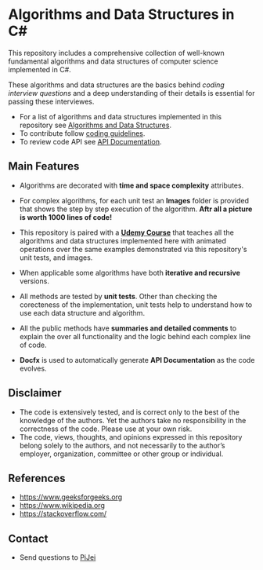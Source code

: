 # Algorithms and Data Structures in C#
This repository includes a comprehensive collection of well-known fundamental algorithms and data structures of computer science implemented in C#. 

These algorithms and data structures are the basics behind *coding interview questions* and a deep understanding of their details is essential for passing these interviewes. 

- For a list of algorithms and data structures implemented in this repository see [Algorithms and Data Structures](articles/AlgorithmsAndDataStructures.md).
- To contribute follow [coding guidelines](articles/CodingGuidelines.md).
- To review code API see [API Documentation](api/AlgorithmsAndDataStructures.Algorithms.GraphTraversal.yml).

## **Main Features**
- Algorithms are decorated with **time and space complexity** attributes. 

- For complex algorithms, for each unit test an **Images** folder is provided that shows the step by step execution of the algorithm. **Aftr all a picture is worth 1000 lines of code!**

- This repository is paired with a [**Udemy Course**](https://www.udemy.com/instructor/course/2378432/) that teaches all the algorithms and data structures implemented here with animated operations over the same examples demonstrated via this repository's unit tests, and images. 
    
- When applicable some algorithms have both **iterative and recursive** versions. 

- All methods are tested by **unit tests**. Other than checking the corecteness of the implementation, unit tests help to understand how to use each data structure and algorithm. 

- All the public methods have **summaries and detailed comments** to explain the over all functionality and the logic behind each complex line of code.  

- **Docfx** is used to automatically generate **API Documentation** as the code evolves. 



## **Disclaimer**
- The code is extensively tested, and is correct only to the best of the knowledge of the authors. Yet the authors take no responsibility in the correctness of the code. Please use at your own risk.  
- The code, views, thoughts, and opinions expressed in this repository belong solely to the authors, and not necessarily to the author’s employer, organization, committee or other group or individual.

## **References**
- https://www.geeksforgeeks.org
- https://www.wikipedia.org
- https://stackoverflow.com/

## **Contact**
- Send questions to [PiJei](https://github.com/PiJei)

